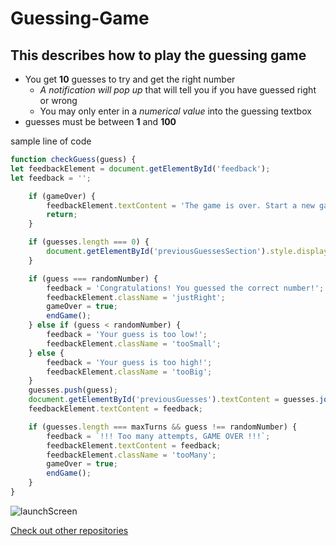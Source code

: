 # Guessing-Game
## This describes how to play the guessing game
+ You get **10** guesses to try and get the right number
  - *A notification will pop up* that will tell you if you have guessed right or wrong
  - You may only enter in a *numerical value* into the guessing textbox
+ guesses must be between **1** and **100**

sample line of code 

``` js
function checkGuess(guess) {
let feedbackElement = document.getElementById('feedback');
let feedback = '';

    if (gameOver) {
        feedbackElement.textContent = 'The game is over. Start a new game!';
        return;
    }

    if (guesses.length === 0) {
        document.getElementById('previousGuessesSection').style.display = 'block';
    }

    if (guess === randomNumber) {
        feedback = 'Congratulations! You guessed the correct number!';
        feedbackElement.className = 'justRight';
        gameOver = true;
        endGame();
    } else if (guess < randomNumber) {
        feedback = 'Your guess is too low!';
        feedbackElement.className = 'tooSmall';
    } else {
        feedback = 'Your guess is too high!';
        feedbackElement.className = 'tooBig'; 
    }
    guesses.push(guess);
    document.getElementById('previousGuesses').textContent = guesses.join(', ');
    feedbackElement.textContent = feedback;

    if (guesses.length === maxTurns && guess !== randomNumber) {
        feedback = `!!! Too many attempts, GAME OVER !!!`;
        feedbackElement.textContent = feedback;
        feedbackElement.className = 'tooMany';
        gameOver = true;
        endGame();
    }
}
```


![launchScreen](https://github.com/user-attachments/assets/bf08cd5c-0cda-4ff7-9971-9d8abe8a564d)

[Check out other repositories](https://github.com/Simithrel)
